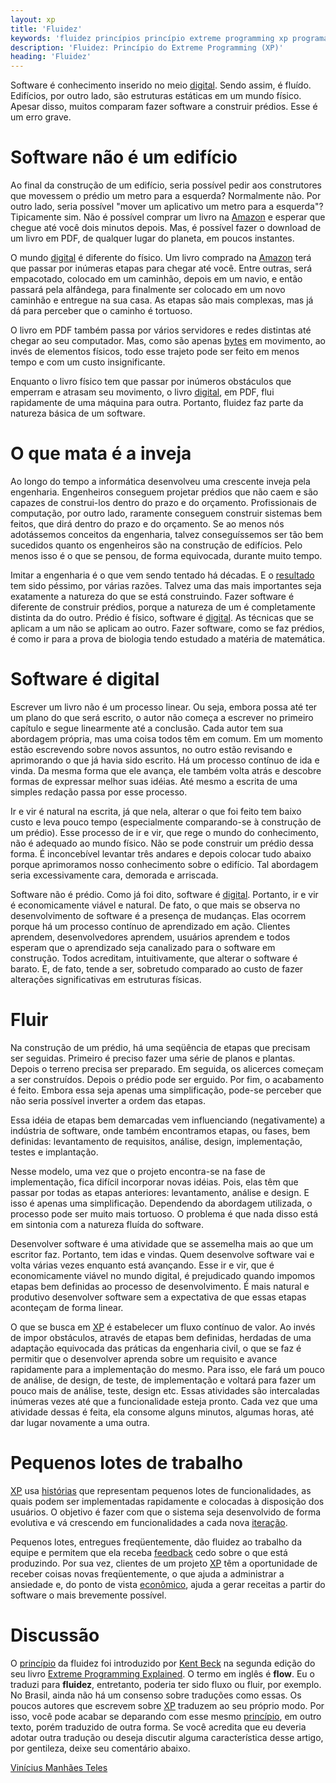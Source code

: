 ```yaml
---
layout: xp
title: 'Fluidez'
keywords: 'fluidez princípios princípio extreme programming xp programação extrema'
description: 'Fluidez: Princípio do Extreme Programming (XP)'
heading: 'Fluidez'
---
```


Software é conhecimento inserido no meio [digital][]. Sendo assim, é fluído. Edifícios, por outro lado, são estruturas estáticas em um mundo físico. Apesar disso, muitos comparam fazer software a construir prédios. Esse é um erro grave.

# Software não é um edifício

Ao final da construção de um edifício, seria possível pedir aos construtores que movessem o prédio um metro para a esquerda? Normalmente não. Por outro lado, seria possível "mover um aplicativo um metro para a esquerda"? Tipicamente sim. Não é possível comprar um livro na [Amazon][] e esperar que chegue até você dois minutos depois. Mas, é possível fazer o download de um livro em PDF, de qualquer lugar do planeta, em poucos instantes. 

O mundo [digital][] é diferente do físico. Um livro comprado na [Amazon][] terá que passar por inúmeras etapas para chegar até você. Entre outras, será empacotado, colocado em um caminhão, depois em um navio, e então passará pela alfândega, para finalmente ser colocado em um novo caminhão e entregue na sua casa. As etapas são mais complexas, mas já dá para perceber que o caminho é tortuoso. 

O livro em PDF também passa por vários servidores e redes distintas até chegar ao seu computador. Mas, como são apenas [bytes][b] em movimento, ao invés de elementos físicos, todo esse trajeto pode ser feito em menos tempo e com um custo insignificante. 

Enquanto o livro físico tem que passar por inúmeros obstáculos que emperram e atrasam seu movimento, o livro [digital][], em PDF, flui rapidamente de uma máquina para outra. Portanto, fluidez faz parte da natureza básica de um software.

# O que mata é a inveja
 
Ao longo do tempo a informática desenvolveu uma crescente inveja pela engenharia. Engenheiros conseguem projetar prédios que não caem e são capazes de construi-los dentro do prazo e do orçamento. Profissionais de computação, por outro lado, raramente conseguem construir sistemas bem feitos, que dirá dentro do prazo e do orçamento. Se ao menos nós adotássemos conceitos da engenharia, talvez conseguíssemos ser tão bem sucedidos quanto os engenheiros são na construção de edifícios. Pelo menos isso é o que se pensou, de forma equivocada, durante muito tempo.

Imitar a engenharia é o que vem sendo tentado há décadas. E o [resultado][r] tem sido péssimo, por várias razões. Talvez uma das mais importantes seja exatamente a natureza do que se está construindo. Fazer software é diferente de construir prédios, porque a natureza de um é  completamente distinta da do outro. Prédio é físico, software é [digital][]. As técnicas que se aplicam a um não se aplicam ao outro. Fazer software, como se faz prédios, é como ir para a prova de biologia tendo estudado a matéria de matemática.

# Software é digital

Escrever um livro não é um processo linear. Ou seja, embora possa até ter um plano do que será escrito, o autor não começa a escrever no primeiro capítulo e segue linearmente até a conclusão. Cada autor tem sua abordagem própria, mas uma coisa todos têm em comum. Em um momento estão escrevendo sobre novos assuntos, no outro estão revisando e aprimorando o que já havia sido escrito. Há um processo contínuo de ida e vinda. Da mesma forma que ele avança, ele também volta atrás e descobre formas de expressar melhor suas idéias. Até mesmo a escrita de uma simples redação passa por esse processo. 

Ir e vir é natural na escrita, já que nela, alterar o que foi feito tem baixo custo e leva pouco tempo (especialmente comparando-se à construção de um prédio). Esse processo de ir e vir, que rege o mundo do conhecimento, não é adequado ao mundo físico. Não se pode construir um prédio dessa forma. É inconcebível levantar três andares e depois colocar tudo abaixo porque aprimoramos nosso conhecimento sobre o edifício. Tal abordagem seria excessivamente cara, demorada e arriscada. 

Software não é prédio. Como já foi dito, software é [digital][]. Portanto, ir e vir é economicamente viável e natural. De fato, o que mais se observa no desenvolvimento de software é a presença de mudanças. Elas ocorrem porque há um processo contínuo de aprendizado em ação. Clientes aprendem, desenvolvedores aprendem, usuários aprendem e todos esperam que o aprendizado seja canalizado para o software em construção. Todos acreditam, intuitivamente, que alterar o software é barato. E, de fato, tende a ser, sobretudo comparado ao custo de fazer alterações significativas em estruturas físicas.

# Fluir

Na construção de um prédio, há uma seqüência de etapas que precisam ser seguidas. Primeiro é preciso fazer uma série de planos e plantas. Depois o terreno precisa ser preparado. Em seguida, os alicerces começam a ser construídos. Depois o prédio pode ser erguido. Por fim, o acabamento é feito. Embora essa seja apenas uma simplificação, pode-se perceber que não seria possível inverter a ordem das etapas.

Essa idéia de etapas bem demarcadas vem influenciando (negativamente) a indústria de software, onde também encontramos etapas, ou fases, bem definidas: levantamento de requisitos, análise, design, implementação, testes e implantação.

Nesse modelo, uma vez que o projeto encontra-se na fase de implementação, fica difícil incorporar novas idéias. Pois, elas têm que passar por todas as etapas anteriores: levantamento, análise e design. E isso é apenas uma simplificação. Dependendo da abordagem utilizada, o processo pode ser muito mais tortuoso. O problema é que nada disso está em sintonia com a natureza fluída do software.

Desenvolver software é uma atividade que se assemelha mais ao que um escritor faz. Portanto, tem idas e vindas. Quem desenvolve software vai e volta várias vezes enquanto está avançando. Esse ir e vir, que é economicamente viável no mundo digital, é prejudicado quando impomos etapas bem definidas ao processo de desenvolvimento. É mais natural e produtivo desenvolver software sem a expectativa de que essas etapas aconteçam de forma linear.

O que se busca em [XP][] é estabelecer um fluxo contínuo de valor. Ao invés de impor obstáculos, através de etapas bem definidas, herdadas de uma adaptação equivocada das práticas da engenharia civil, o que se faz é permitir que o desenvolver aprenda sobre um requisito e avance rapidamente para a implementação do mesmo. Para isso, ele fará um pouco de análise, de design, de teste, de implementação e voltará para fazer um pouco mais de análise, teste, design etc. Essas atividades são intercaladas inúmeras vezes até que a funcionalidade esteja pronto. Cada vez que uma atividade dessas é feita, ela consome alguns minutos, algumas horas, até dar lugar novamente a uma outra.

# Pequenos lotes de trabalho

[XP][] usa [histórias][h] que representam pequenos lotes de funcionalidades, as quais podem ser implementadas rapidamente e colocadas à disposição dos usuários. O objetivo é fazer com que o sistema seja desenvolvido de forma evolutiva e vá crescendo em funcionalidades a cada nova [iteração][cs].

Pequenos lotes, entregues freqüentemente, dão fluidez ao trabalho da equipe e permitem que ela receba [feedback][f] cedo sobre o que está produzindo. Por sua vez, clientes de um projeto [XP][] têm a oportunidade de receber coisas novas freqüentemente, o que ajuda a administrar a ansiedade e, do ponto de vista [econômico][e], ajuda a gerar receitas a partir do software o mais brevemente possível.

# Discussão

O [princípio][pri] da fluidez foi introduzido por [Kent Beck][kb] na segunda edição do seu livro [Extreme Programming Explained][xpe]. O termo em inglês é **flow**. Eu o traduzi para **fluidez**, entretanto, poderia ter sido fluxo ou fluir, por exemplo. No Brasil, ainda não há um consenso sobre traduções como essas. Os poucos autores que escrevem sobre [XP][] traduzem ao seu próprio modo. Por isso, você pode acabar se deparando com esse mesmo [princípio][pri], em outro texto, porém traduzido de outra forma. Se você acredita que eu deveria adotar outra tradução ou deseja discutir alguma característica desse artigo, por gentileza, deixe seu comentário abaixo.

[Vinícius Manhães Teles][v]

[XP]:		/xp
[cs]:		/xp/praticas/ciclo_semanal
[h]:		/xp/praticas/historias
[f]:		/xp/valores/feedback
[e]:		/xp/principios/economia


[digital]:	http://en.wikipedia.org/wiki/Digital_culture
[Amazon]:	http://www.amazon.com
[b]:		http://pt.wikipedia.org/wiki/Byte
[r]:		/xp/desenvolvimento_tradicional
[kb]:		http://en.wikipedia.org/wiki/Kent_Beck
[xpe]:		http://www.amazon.com/Extreme-Programming-Explained-Embrace-Change/dp/0321278658/ref=pd_bbs_sr_1/104-9618369-8847101?ie=UTF8&s=books&qid=1190520487&sr=8-1
[pri]:		/xp/principios
[v]:		/vinicius